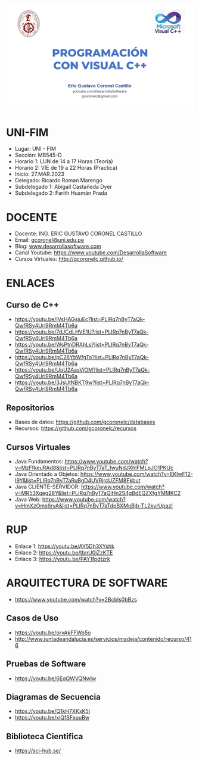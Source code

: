 ![UNI-FIM PROGRAMACION ORIENTADA A OBJETOS](https://raw.githubusercontent.com/gcoronelc/UNI-FIM-20231-MB545-F/main/img/logo.png)


# UNI-FIM

- Lugar: UNI - FIM
- Sección: MB545-D
- Horario 1: LUN de 14 a 17 Horas (Teoria)
- Horario 2: VIE de 19 a 22 Horas (Practica)
- Inicio: 27.MAR.2023
- Delegado: Ricardo Roman Marengo
- Subdelegado 1: Abigaíl Castañeda Dyer
- Subdelegado 2: Farith Huamán Prada


# DOCENTE

- Docente: ING. ERIC GUSTAVO CORONEL CASTILLO
- Email: gcoronel@uni.edu.pe
- Blog: www.desarrollasoftware.com
- Canal Youtube: https://www.youtube.com/DesarrollaSoftware
- Cursos Virtuales: http://gcoronelc.github.io/



# ENLACES

## Curso de C++

- https://youtu.be/IVsHAGsjuEc?list=PLIRq7nByT7aQk-QwfRSy4Url9RmM4Tb6a
- https://youtu.be/7dJCdLHVE1U?list=PLIRq7nByT7aQk-QwfRSy4Url9RmM4Tb6a
- https://youtu.be/WsPtnDRAhLs?list=PLIRq7nByT7aQk-QwfRSy4Url9RmM4Tb6a
- https://youtu.be/pC28YbWfgTo?list=PLIRq7nByT7aQk-QwfRSy4Url9RmM4Tb6a
- https://youtu.be/UpU2AasVjOM?list=PLIRq7nByT7aQk-QwfRSy4Url9RmM4Tb6a
- https://youtu.be/3JsUtNBKT9w?list=PLIRq7nByT7aQk-QwfRSy4Url9RmM4Tb6a


## Repositorios

- Bases de datos: https://github.com/gcoronelc/databases
- Recursos: https://github.com/gcoronelc/recursos

## Cursos Virtuales

- Java Fundamentos: https://www.youtube.com/watch?v=MzFfkeuRAd8&list=PLIRq7nByT7aT_1wuNdJXhIFMLpJO1PKUc
- Java Orientado a Objetos: https://www.youtube.com/watch?v=EKlwF12-l9Y&list=PLIRq7nByT7aRuBgD4UVRjrcUZFM8Fkbut
- Java CLIENTE-SERVIDOR: https://www.youtube.com/watch?v=MR53Xgeg28Y&list=PLIRq7nByT7aQlHn2S4gBdEQZXfgYMMKC2
- Java Web: https://www.youtube.com/watch?v=HmXzOms6rvA&list=PLIRq7nByT7aTdpBXMuBjb-TL2kvrUpazI

# RUP

- Enlace 1: https://youtu.be/AY5Dh3XYshk
- Enlace 2: https://youtu.be/tbnU0jZzKTE
- Enlace 3: https://youtu.be/PAY1fpdtzrk


# ARQUITECTURA DE SOFTWARE

- https://www.youtube.com/watch?v=2Bcbls0bBzs


## Casos de Uso

- https://youtu.be/orvAkFFWo5o
- http://www.juntadeandalucia.es/servicios/madeja/contenido/recurso/416

## Pruebas de Software

- https://youtu.be/6EqQWVQNwlw

## Diagramas de Secuencia

- https://youtu.be/Q1kH7XKxK5I
- https://youtu.be/xiQfSFxuuBw

## Biblioteca Cientifica

- https://sci-hub.se/